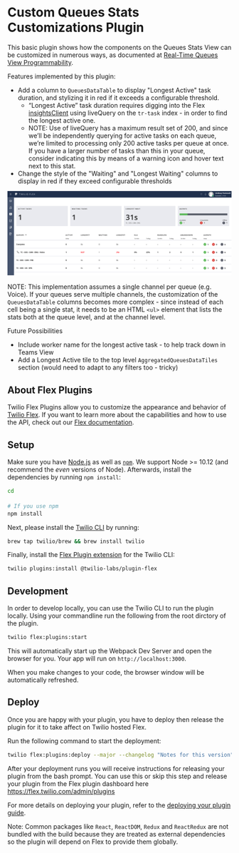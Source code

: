 # Custom Queues Stats Customizations Plugin

This basic plugin shows how the components on the Queues Stats View can be customized in numerous ways, as documented at [Real-Time Queues View Programmability](https://www.twilio.com/docs/flex/developer/ui/queues-view-programmability).

Features implemented by this plugin:

* Add a column to `QueuesDataTable` to display "Longest Active" task duration, and stylizing it in red if it exceeds a configurable threshold.
  * “Longest Active” task duration requires digging into the Flex [insightsClient](https://www.twilio.com/docs/flex/developer/ui/manager#insightsclient) using liveQuery on the `tr-task` index - in order to find the longest active one.
  * NOTE: Use of liveQuery has a maximum result set of 200, and since we’ll be independently querying for active tasks on each queue, we’re limited to processing only 200 active tasks per queue at once. If you have a larger number of tasks than this in your queue, consider indicating this by means of a warning icon and hover text next to this stat.
* Change the style of the "Waiting" and "Longest Waiting" columns to display in red if they exceed configurable thresholds

<img src="readme_files/screenshot.png"/>

NOTE: This implementation assumes a single channel per queue (e.g. Voice). If your queues serve multiple channels, the customization of the `QueuesDataTable` columns becomes more complex - since instead of each cell being a single stat, it needs to be an HTML `<ul>` element that lists the stats both at the queue level, and at the channel level.

Future Possibilities
* Include worker name for the longest active task - to help track down in Teams View
* Add a Longest Active tile to the top level `AggregatedQueuesDataTiles` section (would need to adapt to any filters too - tricky)

## About Flex Plugins
Twilio Flex Plugins allow you to customize the appearance and behavior of [Twilio Flex](https://www.twilio.com/flex). If you want to learn more about the capabilities and how to use the API, check out our [Flex documentation](https://www.twilio.com/docs/flex).

## Setup

Make sure you have [Node.js](https://nodejs.org) as well as [`npm`](https://npmjs.com). We support Node >= 10.12 (and recommend the _even_ versions of Node). Afterwards, install the dependencies by running `npm install`:

```bash
cd 

# If you use npm
npm install
```

Next, please install the [Twilio CLI](https://www.twilio.com/docs/twilio-cli/quickstart) by running:

```bash
brew tap twilio/brew && brew install twilio
```

Finally, install the [Flex Plugin extension](https://github.com/twilio-labs/plugin-flex/tree/v1-beta) for the Twilio CLI:

```bash
twilio plugins:install @twilio-labs/plugin-flex
```


## Development

In order to develop locally, you can use the Twilio CLI to run the plugin locally. Using your commandline run the following from the root dirctory of the plugin.

```bash
twilio flex:plugins:start
```

This will automatically start up the Webpack Dev Server and open the browser for you. Your app will run on `http://localhost:3000`.

When you make changes to your code, the browser window will be automatically refreshed.


## Deploy

Once you are happy with your plugin, you have to deploy then release the plugin for it to take affect on Twilio hosted Flex.

Run the following command to start the deployment:

```bash
twilio flex:plugins:deploy --major --changelog "Notes for this version" --description "Functionality of the plugin"
```

After your deployment runs you will receive instructions for releasing your plugin from the bash prompt. You can use this or skip this step and release your plugin from the Flex plugin dashboard here https://flex.twilio.com/admin/plugins

For more details on deploying your plugin, refer to the [deploying your plugin guide](https://www.twilio.com/docs/flex/plugins#deploying-your-plugin).

Note: Common packages like `React`, `ReactDOM`, `Redux` and `ReactRedux` are not bundled with the build because they are treated as external dependencies so the plugin will depend on Flex to provide them globally.

